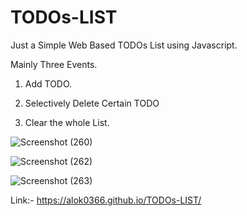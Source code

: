 # TODOs-LIST
Just a Simple Web Based TODOs List using Javascript.

Mainly Three Events.

1. Add TODO.

2. Selectively Delete Certain TODO

3. Clear the whole List.

![Screenshot (260)](https://user-images.githubusercontent.com/52827760/113147722-b400fc80-924e-11eb-97de-ffb586ec1faf.png)

![Screenshot (262)](https://user-images.githubusercontent.com/52827760/113148141-2245bf00-924f-11eb-836f-0c6b453219e6.png)

![Screenshot (263)](https://user-images.githubusercontent.com/52827760/113148165-2a9dfa00-924f-11eb-8680-ed7c149e8e36.png)



Link:- https://alok0366.github.io/TODOs-LIST/
